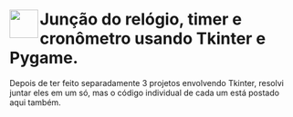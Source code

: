 # <img height="50" width="50" align="left" src="https://emojis.slackmojis.com/emojis/images/1620836617/38248/rupee.gif?1620836617"/> Junção do relógio, timer e cronômetro usando Tkinter e Pygame.

Depois de ter feito separadamente 3 projetos envolvendo Tkinter, resolvi juntar eles em um só, mas o código individual de cada um está postado aqui também.
